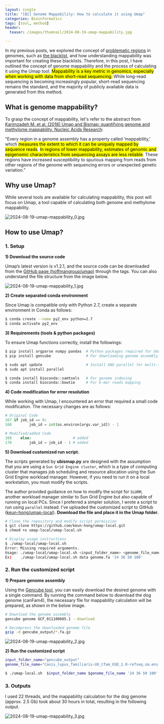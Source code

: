 ```yaml
---
layout: single
title: "[BI] Genome Mappability: How to calculate it using Umap"
categories: Bioinformatics
tags: [tool, method]
header:
  teaser: /images/thumnail/2024-08-19-umap-mappability.jpg

---
```


In my previous posts, we explored the concept of [problematic regions](https://keun-hong.github.io/bioinformatics/problematic-regions/) in genomes, such as [the blacklist](https://keun-hong.github.io/bioinformatics/encode-blacklist/), and how understanding mappability was important for creating these blacklists. Therefore, in this post, I have outlined the concept of genome mappability and the process of calculating it using the Umap tool. <mark>Mappability is a key metric in genomics, especially when working with data from short-read sequencing.</mark> While long-read sequencing is becoming increasingly popular, short-read sequencing remains the standard, and the majority of publicly available data is generated from this method.

## What is genome mappability?

To grasp the concept of mappability, let's refer to the abstract from [Karimzadeh M. et al. (2018) Umap and Bismap: quantifying genome and methylome mappability. Nucleic Acids Research](https://academic.oup.com/nar/article/46/20/e120/5086676):

"Every region in a genome assembly has a property called ‘mappability,’ which <mark>measures the extent to which it can be uniquely mapped by sequence reads</mark>. <mark>In regions of lower mappability, estimates of genomic and epigenomic characteristics from sequencing assays are less reliable</mark>. These regions have increased susceptibility to spurious mapping from reads from other regions of the genome with sequencing errors or unexpected genetic variation.”

## **Why use Umap?**

While several tools are available for calculating mappability, this post will focus on Umap, a tool capable of calculating both genome and methylome mappability.

![2024-08-19-umap-mappability_0.jpg](../../images/2024-08-19-umap-mappability/3255a92b884b8eb3089fae94d624dc939bdfe2db.jpg)

## How to use Umap?

### 1. Setup

**1) Download the source code**

Umap’s latest version is v1.2.1, and the source code can be downloaded from the [GitHub page (hoffmangroup/umap)](https://github.com/hoffmangroup/umap) through the tags. You can also understand the file structure from the image below. 

![2024-08-19-umap-mappability_1.jpg](../../images/2024-08-19-umap-mappability/e3b9138a2bf1285f5c56893e52b246259d3272ca.jpg)

**2) Create separated conda environment**

Since Umap is compatible only with Python 2.7, create a separate environment in Conda as follows:

```bash
$ conda create --name py2_env python=2.7
$ conda activate py2_env
```

**3) Requirements (tools & python packages)**

To ensure Umap functions correctly, install the followings:

```bash
$ pip install argparse numpy pandas  # Python packages required for Umap
$ pip install gencube                # For downloading genome assembly files

$ sudo apt update                    # Install GNU parallel for multi-threading
$ sudo apt install parallel

$ conda install bioconda::samtools   # For genome indexing
$ conda install bioconda::bowtie     # For k-mer reads mapping
```

**4) Code modification for error resolution**

While working with Umap, I encountered an error that required a small code modification. The necessary changes are as follows:

```python
# Original Code
167 if job_id == 0:
168        job_id = int(os.environ[args.var_id]) - 1

# Modified/added Code
169    else:                   # added
170        job_id = job_id - 1 # added
```

**5) Download customized run script.**

The scripts generated by **ubismap.py** are designed with the assumption that you are using a `Sun Grid Engine cluster`, which is a type of computing cluster that manages job scheduling and resource allocation using the Sun Grid Engine workload manager. However, if you need to run it on a local workstation, you must modify the scripts.

The author provided guidance on how to modify the script for `SLURM`, another workload manager similar to Sun Grid Engine but also capable of running on local PCs. Since I preferred a simpler solution, I wrote a script to run using `parallel` instead. I’ve uploaded the customized script to GitHub ([keun-hong/umap-local](https://github.com/keun-hong/umap-local)). **Download the file and place it in the Umap folder.**

```bash
# Clone the repository and modify script permission
$ git clone https://github.com/keun-hong/umap-local.git
$ chmod +x umap-local/umap-local.sh

# Display usage instructions
$ ./umap-local/umap-local.sh
Error: Missing required arguments.
Usage: ./umap-local/umap-local.sh <input_folder_name> <genome_file_name> <kmer>
Ex)    ./umap-local/umap-local.sh data genome.fa '24 36 50 100'
```

### 2. Run the customized script

**1) Prepare genome assembly**

Using the [Gencube tool](https://github.com/snu-cdrc/gencube), you can easily download the desired genome with a single command. By running the command below to download the dog genome (canFam4), the necessary file for mappability calculation will be prepared, as shown in the below image.

```bash
# Download the genome assembly
gencube genome GCF_011100685.1 --download

# Decompress the downloaded genome file
gzip -d gencube_output/*.fa.gz
```

![2024-08-19-umap-mappability_2.jpg](../../images/2024-08-19-umap-mappability/fe8046508cc7fe730dd9ca57096fd745a89bf693.jpg)

**2) Run the customized script**

```bash
input_folder_name="gencube_output"
genome_file_name="Canis_lupus_familiaris-UU_Cfam_GSD_1.0-refseq.sm.ens-id.fa"

$ ./umap-local.sh  $input_folder_name $genome_file_name '24 36 50 100'
```

### 3. Outputs

I used 22 threads, and the mappability calculation for the dog genome (approx. 2.5 Gb) took about 30 hours in total, resulting in the following output.

![2024-08-19-umap-mappability_3.jpg](../../images/2024-08-19-umap-mappability/6ba06d7b3e4a487cebd7490b7b861816173edf70.jpg)